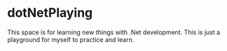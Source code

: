 # dotNetPlaying

This space is for learning new things with .Net development. This is just a playground for myself to practice and learn.
